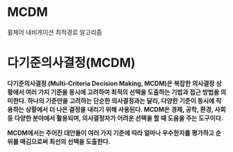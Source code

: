 # MCDM
휠체어 내비게이션 최적경로 알고리즘

<!DOCTYPE html>
<html>
<head>
</head>
<body>
    <h1>다기준의사결정(MCDM)</h1>
    <p><strong>다기준의사결정 (Multi-Criteria Decision Making, MCDM)은 복잡한 의사결정 상황에서 여러 가지 기준을 동시에 고려하여 최적의 선택을 도출하는 기법과 접근 방법을 의미한다. 하나의 기준만을 고려하는 단순한 의사결정과는 달리, 다양한 기준이 동시에 작용하는 상황에서 더 나은 결정을 내리기 위해 사용된다. MCDM은 경제, 공학, 환경, 사회 등 다양한 분야에서 활용되며, 의사결정자가 어려운 선택을 할 때 도움을 주는 도구이다.</p>
    MCDM에서는 주어진 대안들이 여러 가지 기준에 따라 얼마나 우수한지를 평가하고 순위를 매김으로써 최선의 선택을 도출한다.
    
</body>
</html>
